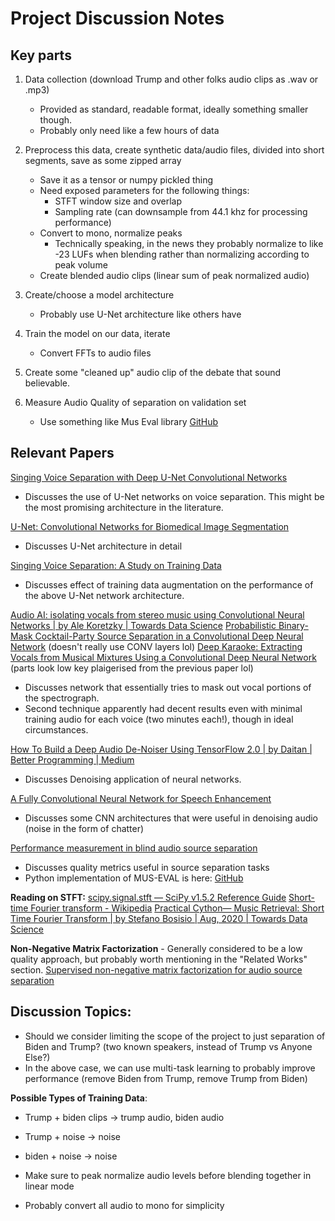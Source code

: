 # Project Discussion Notes

## Key parts

1. Data collection (download Trump and other folks audio clips as .wav or .mp3)

    - Provided as standard, readable format, ideally something smaller though.
    - Probably only need like a few hours of data

2. Preprocess this data, create synthetic data/audio files, divided into short segments, save as some zipped array

    - Save it as a tensor or numpy pickled thing
    - Need exposed parameters for the following things:
        - STFT window size and overlap
        - Sampling rate (can downsample from 44.1 khz for processing performance)
    - Convert to mono, normalize peaks
        - Technically speaking, in the news they probably normalize to like -23 LUFs when blending rather than normalizing according to peak volume
    - Create blended audio clips (linear sum of peak normalized audio)

3. Create/choose a model architecture
    - Probably use U-Net architecture like others have
4. Train the model on our data, iterate

    - Convert FFTs to audio files

5. Create some "cleaned up" audio clip of the debate that sound believable.
6. Measure Audio Quality of separation on validation set
    - Use something like Mus Eval library [GitHub](https://github.com/sigsep/sigsep-mus-eval)


## Relevant Papers

[Singing Voice Separation with Deep U-Net Convolutional Networks](https://openaccess.city.ac.uk/id/eprint/19289/1/)
- Discusses the use of U-Net networks on voice separation. This might be the most promising architecture in the literature.

[U-Net: Convolutional Networks for Biomedical Image Segmentation](https://arxiv.org/pdf/1505.04597.pdf)
- Discusses U-Net architecture in detail

[Singing Voice Separation: A Study on Training Data](https://arxiv.org/pdf/1906.02618.pdf)
- Discusses effect of training data augmentation on the performance of the above U-Net network architecture.

[Audio AI: isolating vocals from stereo music using Convolutional Neural Networks \| by Ale Koretzky | Towards Data Science](https://towardsdatascience.com/audio-ai-isolating-vocals-from-stereo-music-using-convolutional-neural-networks-210532383785)
[Probabilistic Binary-Mask Cocktail-Party Source Separation in a Convolutional Deep Neural Network](https://arxiv.org/ftp/arxiv/papers/1503/1503.06962.pdf) (doesn't really use CONV layers lol)
[Deep Karaoke: Extracting Vocals from Musical Mixtures Using a Convolutional Deep Neural Network](https://arxiv.org/ftp/arxiv/papers/1504/1504.04658.pdf) (parts look low key plaigerised from the previous paper lol)
- Discusses network that essentially tries to mask out vocal portions of the spectrograph.
- Second technique apparently had decent results even with minimal training audio for each voice (two minutes each!), though in ideal circumstances.

[How To Build a Deep Audio De-Noiser Using TensorFlow 2.0 \| by Daitan | Better Programming | Medium](https://medium.com/better-programming/how-to-build-a-deep-audio-de-noiser-using-tensorflow-2-0-79c1c1aea299)
- Discusses Denoising application of neural networks.

[A Fully Convolutional Neural Network for Speech Enhancement](https://arxiv.org/pdf/1609.07132.pdf)
- Discusses some CNN architectures that were useful in denoising audio (noise in the form of chatter)

[Performance measurement in blind audio source separation](https://hal.inria.fr/inria-00544230/document)
- Discusses quality metrics useful in source separation tasks
- Python implementation of MUS-EVAL is here: [GitHub](https://github.com/sigsep/sigsep-mus-eval)


**Reading on STFT:**
[scipy.signal.stft — SciPy v1.5.2 Reference Guide](https://docs.scipy.org/doc/scipy/reference/generated/scipy.signal.stft.html)
[Short-time Fourier transform - Wikipedia](https://en.wikipedia.org/wiki/Short-time_Fourier_transform)
[Practical Cython— Music Retrieval: Short Time Fourier Transform \| by Stefano Bosisio | Aug, 2020 | Towards Data Science](https://towardsdatascience.com/practical-cython-music-retrieval-short-time-fourier-transform-f89a0e65754d)

**Non-Negative Matrix Factorization** - Generally considered to be a low quality approach, but probably worth mentioning in the "Related Works" section.
[Supervised non-negative matrix factorization for audio source separation](https://vista.cs.technion.ac.il/wp-content/uploads/2018/09/SprBroSapEHA15.pdf)


## Discussion Topics:
- Should we consider limiting the scope of the project to just separation of Biden and Trump? (two known speakers, instead of Trump vs Anyone Else?)
- In the above case, we can use multi-task learning to probably improve performance (remove Biden from Trump, remove Trump from Biden)


**Possible Types of Training Data**:
- Trump + biden clips -> trump audio, biden audio
- Trump + noise -> noise
- biden + noise -> noise

- Make sure to peak normalize audio levels before blending together in linear mode
- Probably convert all audio to mono for simplicity
